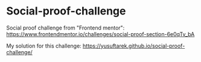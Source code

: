 # Social-proof-challenge

Social proof challenge from "Frontend mentor": 
https://www.frontendmentor.io/challenges/social-proof-section-6e0qTv_bA

My solution for this challenge: https://yusuftarek.github.io/social-proof-challenge/
